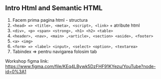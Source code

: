 ## Intro Html and Semantic HTML
1. Facem prima pagina html - structura
2. `<head> => <title>, <meta>, <script>, <link>` + atribute html
3. `<div>, <p> <span> <strong>, <h1> <h2> <table>`
3. `<header>, <nav>, <main> ,<article>, <section> <aside>, <footer>`
4. `<a> <img>`
6. `<form> => <label> <input>, <select> <option>, <textarea>`
7. Tabindex => pentru navigarea folosim tab


Workshop figma link: https://www.figma.com/file/KEq4LBywk5DzFHF91KYezu/YouTube?node-id=0%3A1


